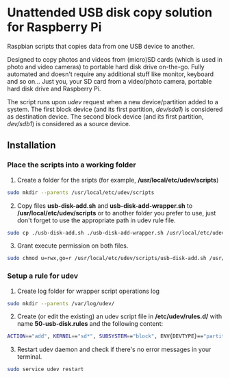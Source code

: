 # Unattended USB disk copy solution for Raspberry Pi
Raspbian scripts that copies data from one USB device to another. 

Designed to copy photos and videos from (micro)SD cards (which is used in photo and video cameras) to portable hard disk drive on-the-go. Fully automated and doesn't require any additional stuff like monitor, keyboard and so on... Just you, your SD card from a video/photo camera, portable hard disk drive and Raspberry Pi.

The script runs upon *udev* request when a new device/partition added to a system.
The first block device (and its first partition, *dev/sda1*) is considered as destination device.
The second block device (and its first partition, *dev/sdb1*) is considered as a source device.


## Installation

### Place the scripts into a working folder
1. Create a folder for the sripts (for example, **/usr/local/etc/udev/scripts**)
```bash
sudo mkdir --parents /usr/local/etc/udev/scripts
```
2. Copy files **usb-disk-add.sh** and **usb-disk-add-wrapper.sh** to **/usr/local/etc/udev/scripts** or to another folder you prefer to use, just don't forget to use the appropriate path in udev rule file.
```bash
sudo cp ./usb-disk-add.sh ./usb-disk-add-wrapper.sh /usr/local/etc/udev/scripts/
```
3. Grant execute permission on both files.
```bash
sudo chmod u=rwx,go=r /usr/local/etc/udev/scripts/usb-disk-add.sh /usr/local/etc/udev/scripts/usb-disk-add-wrapper.sh
```

### Setup a rule for udev
1. Create log folder for wrapper script operations log
```bash
sudo mkdir --parents /var/log/udev/
```
2. Create (or edit the existing) an udev script file in **/etc/udev/rules.d/** with name **50-usb-disk.rules** and the following content:
```bash
ACTION=="add", KERNEL=="sd*", SUBSYSTEM=="block", ENV{DEVTYPE}=="partition", RUN+="/bin/bash -c '/usr/local/etc/udev/scripts/usb-disk-add-wrapper.sh > /var/log/udev/usb-disk-add-wrapper.log'"
```
3. Restart udev daemon and check if there's no error messages in your terminal.
```bash
sudo service udev restart
```